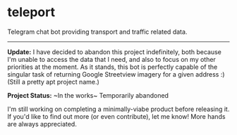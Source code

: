 # teleport
Telegram chat bot providing transport and traffic related data.

---
**Update:** I have decided to abandon this project indefinitely, both because I'm unable to access the data that I need, and also to focus on my other priorities at the moment. As it stands, this bot is perfectly capable of the singular task of returning Google Streetview imagery for a given address :) (Still a pretty apt project name.)

**Project Status:** ~In the works~ Temporarily abandoned

I'm still working on completing a minimally-viabe product before releasing it.
If you'd like to find out more (or even contribute), let me know! More hands are always appreciated.

